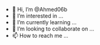 - 👋 Hi, I’m @Ahmed06b
- 👀 I’m interested in ...
- 🌱 I’m currently learning ...
- 💞️ I’m looking to collaborate on ...
- 📫 How to reach me ...

<!---
Ahmed06b/Ahmed06b is a ✨ special ✨ repository because its `README.md` (this file) appears on your GitHub profile.
You can click the Preview link to take a look at your changes.
--->
